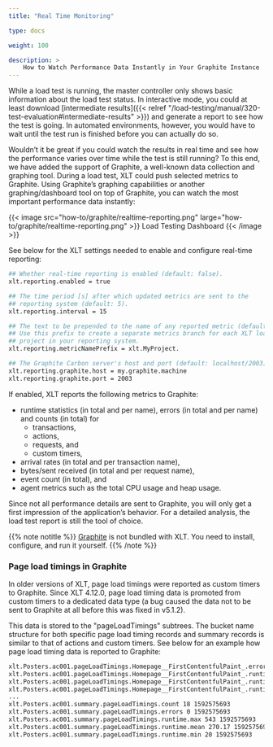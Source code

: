 ```yaml
---
title: "Real Time Monitoring"

type: docs

weight: 100

description: >
    How to Watch Performance Data Instantly in Your Graphite Instance
---
```


While a load test is running, the master controller only shows basic information about the load test status. In interactive mode, you could at least download [intermediate results]({{< relref "/load-testing/manual/320-test-evaluation#intermediate-results" >}}) and generate a report to see how the test is going. In automated environments, however, you would have to wait until the test run is finished before you can actually do so.

Wouldn’t it be great if you could watch the results in real time and see how the performance varies over time while the test is still running? To this end, we have added the support of Graphite, a well-known data collection and graphing tool. During a load test, XLT could push selected metrics to Graphite. Using Graphite’s graphing capabilities or another graphing/dashboard tool on top of Graphite, you can watch the most important performance data instantly:

{{< image src="how-to/graphite/realtime-reporting.png" large="how-to/graphite/realtime-reporting.png" >}}
Load Testing Dashboard
{{< /image >}}

See below for the XLT settings needed to enable and configure real-time reporting:

```bash
## Whether real-time reporting is enabled (default: false).
xlt.reporting.enabled = true

## The time period [s] after which updated metrics are sent to the 
## reporting system (default: 5).
xlt.reporting.interval = 15

## The text to be prepended to the name of any reported metric (default: "").
## Use this prefix to create a separate metrics branch for each XLT load test
## project in your reporting system.
xlt.reporting.metricNamePrefix = xlt.MyProject.

## The Graphite Carbon server's host and port (default: localhost/2003).
xlt.reporting.graphite.host = my.graphite.machine
xlt.reporting.graphite.port = 2003
```
If enabled, XLT reports the following metrics to Graphite:

- runtime statistics (in total and per name), errors (in total and per name) and counts (in total) for
	- transactions,
	- actions,
	- requests, and
	- custom timers,
- arrival rates (in total and per transaction name),
- bytes/sent received (in total and per request name),
- event count (in total), and
- agent metrics such as the total CPU usage and heap usage.

Since not all performance details are sent to Graphite, you will only get a first impression of the application’s behavior. For a detailed analysis, the load test report is still the tool of choice.

{{% note notitle %}}
<a href="http://graphite.readthedocs.org/en/latest/install.html" target="_blank">Graphite</a> is not bundled with XLT. You need to install, configure, and run it yourself.
{{% /note %}}

### Page load timings in Graphite

In older versions of XLT, page load timings were reported as custom timers to Graphite. Since XLT 4.12.0, page load timing data is promoted from custom timers to a dedicated data type (a bug caused the data not to be sent to Graphite at all before this was fixed in v5.1.2). 

This data is stored to the "pageLoadTimings" subtrees. The bucket name structure for both specific page load timing records and summary records is similar to that of actions and custom timers. See below for an example how page load timing data is reported to Graphite:

```txt
xlt.Posters.ac001.pageLoadTimings.Homepage__FirstContentfulPaint_.errors 0 1592575693
xlt.Posters.ac001.pageLoadTimings.Homepage__FirstContentfulPaint_.runtime.max 543 1592575693
xlt.Posters.ac001.pageLoadTimings.Homepage__FirstContentfulPaint_.runtime.mean 543.00 1592575693
xlt.Posters.ac001.pageLoadTimings.Homepage__FirstContentfulPaint_.runtime.min 543 1592575693
...
xlt.Posters.ac001.summary.pageLoadTimings.count 18 1592575693
xlt.Posters.ac001.summary.pageLoadTimings.errors 0 1592575693
xlt.Posters.ac001.summary.pageLoadTimings.runtime.max 543 1592575693
xlt.Posters.ac001.summary.pageLoadTimings.runtime.mean 270.17 1592575693
xlt.Posters.ac001.summary.pageLoadTimings.runtime.min 20 1592575693
```
